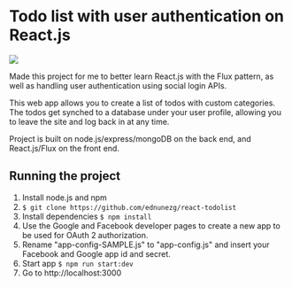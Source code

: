 # Todo list with user authentication on React.js
![](http://i65.tinypic.com/28wjrzc.jpg)

Made this project for me to better learn React.js with the Flux pattern, as well as handling user authentication using social login APIs.

This web app allows you to create a list of todos with custom categories. The todos get synched to a database under your user profile, allowing you to leave the site and log back in at any time.

Project is built on node.js/express/mongoDB on the back end, and React.js/Flux on the front end.

## Running the project

1. Install node.js and npm
2. ```$ git clone https://github.com/ednunezg/react-todolist```
3. Install dependencies ```$ npm install```
4. Use the Google and Facebook developer pages to create a new app to be used for OAuth 2 authorization.
6. Rename "app-config-SAMPLE.js" to "app-config.js" and insert your Facebook and Google app id and secret.
7. Start app ```$ npm run start:dev```
8. Go to http://localhost:3000
